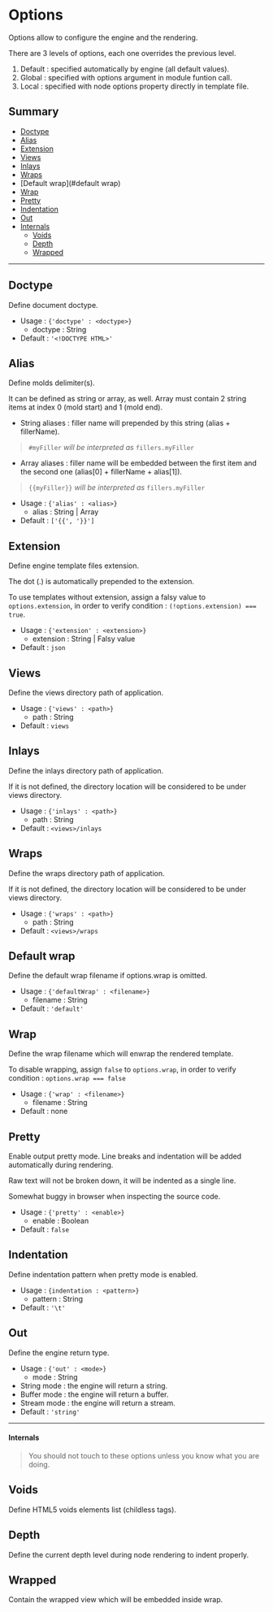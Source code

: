 Options
=======

Options allow to configure the engine and the rendering.

There are 3 levels of options, each one overrides the previous level.

1. Default : specified automatically by engine (all default values).
2. Global : specified with options argument in module funtion call.
3. Local : specified with node options property directly in template file.

Summary
-------

* [Doctype](#doctype)
* [Alias](#alias)
* [Extension](#extension)
* [Views](#views)
* [Inlays](#inlays)
* [Wraps](#wraps)
* [Default wrap](#default wrap)
* [Wrap](#wrap)
* [Pretty](#pretty)
* [Indentation](#indentation)
* [Out](#out)
* [Internals](#internals)
	* [Voids](#voids)
	* [Depth](#depth)
	* [Wrapped](#wrapped)

* * *

Doctype
-------

Define document doctype.

* Usage : `{'doctype' : <doctype>}`
	* doctype : String
* Default : `'<!DOCTYPE HTML>'`

Alias
-----

Define molds delimiter(s).

It can be defined as string or array, as well.
Array must contain 2 string items at index 0 (mold start) and 1 (mold end).

* String aliases :
filler name will prepended by this string
(alias + fillerName).

> `#myFiller` *will be interpreted as* `fillers.myFiller`

* Array aliases :
filler name will be embedded between the first item and the second one
(alias[0] + fillerName + alias[1]).

> `{{myFiller}}` *will be interpreted as* `fillers.myFiller`

* Usage : `{'alias' : <alias>}`
	* alias : String | Array
* Default : `['{{', '}}']`

Extension
---------

Define engine template files extension.

The dot (.) is automatically prepended to the extension.

To use templates without extension,
assign a falsy value to `options.extension`,
in order to verify condition : `(!options.extension) === true`.

* Usage : `{'extension' : <extension>}`
	* extension : String | Falsy value
* Default : `json`

Views
-----

Define the views directory path of application.

* Usage : `{'views' : <path>}`
	* path : String
* Default : `views`

Inlays
------

Define the inlays directory path of application.

If it is not defined, the directory location
will be considered to be under views directory.

* Usage : `{'inlays' : <path>}`
	* path : String
* Default : `<views>/inlays`

Wraps
-----

Define the wraps directory path of application.

If it is not defined, the directory location
will be considered to be under views directory.

* Usage : `{'wraps' : <path>}`
	* path : String
* Default : `<views>/wraps`

Default wrap
------------

Define the default wrap filename if options.wrap is omitted.

* Usage : `{'defaultWrap' : <filename>}`
	* filename : String
* Default : `'default'`

Wrap
----

Define the wrap filename which will enwrap the rendered template.

To disable wrapping, assign `false` to `options.wrap`,
in order to verify condition : `options.wrap === false`

* Usage : `{'wrap' : <filename>}`
	* filename : String
* Default : none

Pretty
------

Enable output pretty mode. Line breaks and indentation
will be added automatically during rendering.

Raw text will not be broken down, it will be indented as a single line.

Somewhat buggy in browser when inspecting the source code.

* Usage : `{'pretty' : <enable>}`
	* enable : Boolean
* Default : `false`

Indentation
-----------

Define indentation pattern when pretty mode is enabled.

* Usage : `{indentation : <pattern>}`
	* pattern : String
* Default : `'\t'`

Out
---

Define the engine return type.

* Usage : `{'out' : <mode>}`
	* mode : String
* String mode : the engine will return a string.
* Buffer mode : the engine will return a buffer.
* Stream mode : the engine will return a stream.
* Default : `'string'`

* * *

#### Internals

> You should not touch to these options unless you know what you are doing.

Voids
-----

Define HTML5 voids elements list (childless tags).

Depth
-----

Define the current depth level during node rendering to indent properly.

Wrapped
-------

Contain the wrapped view which will be embedded inside wrap.
